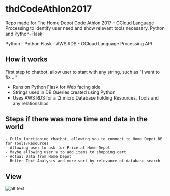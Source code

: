# thdCodeAthlon2017

Repo made for The Home Depot Code Athlon 2017 - GCloud Language Processing to identify user need and show relevant tools necessary. Python and Python-Flask


Python - Python Flask - AWS RDS - GCloud Language Processing API


## How it works

First step to chatbot, allow user to start with any string, such as "I want to fix ..."

 - Runs on Python Flask for Web facing side
 - Strings used in DB Queries created using Python
 - Uses AWS RDS for a t2.micro Database holding Resources, Tools and any relationships


## Steps if there was more time and data in the world


    - Fully functioning chatbot, allowing you to connect to Home Depot DB for Tools/Resources
    - Allowing user to ask for Price at Home Depot
    - Maybe allowing user's to add items to shopping cart
    - Actual Data from Home Depot
    - Better Text Analysis and more sort by relevance of database search


## View

![alt text](https://raw.githubusercontent.com/jlukose12/thdCodeAthlon2017/master/Images/askScreen.gif)

